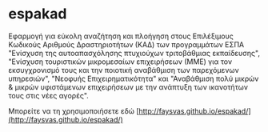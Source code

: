 # espakad
Εφαρμογή για εύκολη αναζήτηση και πλοήγηση στους Επιλέξιμους Κωδικούς Αριθμούς Δραστηριοτήτων (ΚΑΔ) των προγραμμάτων ΕΣΠΑ "Ενίσχυση της αυτοαπασχόλησης πτυχιούχων τριτοβάθμιας εκπαίδευσης", "Ενίσχυση τουριστικών μικρομεσαίων επιχειρήσεων (ΜΜΕ) για τον εκσυγχρονισμό τους και την ποιοτική αναβάθμιση των παρεχόμενων υπηρεσιών", "Νεοφυής Επιχειρηματικότητα" και  "Αναβάθμιση πολύ μικρών & μικρών υφιστάμενων επιχειρήσεων με την ανάπτυξη των ικανοτήτων τους στις νέες αγορές".

Μπορείτε να τη χρησιμοποιήσετε εδώ [http://faysvas.github.io/espakad/](http://faysvas.github.io/espakad/)
